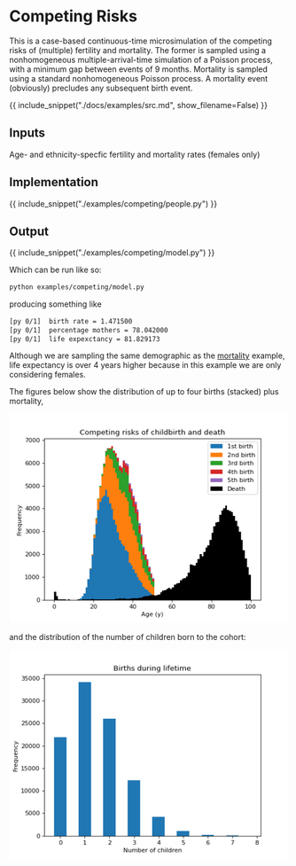 # Competing Risks

This is a case-based continuous-time microsimulation of the competing risks of (multiple) fertility and mortality. The former is sampled using a nonhomogeneous multiple-arrival-time simulation of a Poisson process, with a minimum gap between events of 9 months. Mortality is sampled using a standard nonhomogeneous Poisson process. A mortality event (obviously) precludes any subsequent birth event.

{{ include_snippet("./docs/examples/src.md", show_filename=False) }}

## Inputs

Age- and ethnicity-specfic fertility and mortality rates (females only)

## Implementation

{{ include_snippet("./examples/competing/people.py") }}

## Output

{{ include_snippet("./examples/competing/model.py") }}

Which can be run like so:

```bash
python examples/competing/model.py
```

producing something like

```text
[py 0/1]  birth rate = 1.471500
[py 0/1]  percentage mothers = 78.042000
[py 0/1]  life expexctancy = 81.829173
```

Although we are sampling the same demographic as the [mortality](./mortality.md) example, life expectancy is over 4 years higher because in this example we are only considering females.

The figures below show the distribution of up to four births (stacked) plus mortality,

![Competing Fertility-Mortality histogram](./img/competing_hist_100k.png)

and the distribution of the number of children born to the cohort:

![Births distribution](./img/competing_births_100k.png)
